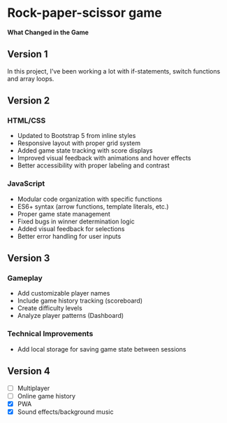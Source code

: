 # Rock-paper-scissor game
**What Changed in the Game**
## Version 1
In this project, I've been working a lot with if-statements, switch functions and array loops.

## Version 2
### HTML/CSS

- Updated to Bootstrap 5 from inline styles  
- Responsive layout with proper grid system  
- Added game state tracking with score displays  
- Improved visual feedback with animations and hover effects  
- Better accessibility with proper labeling and contrast

### JavaScript

- Modular code organization with specific functions  
- ES6+ syntax (arrow functions, template literals, etc.)  
- Proper game state management  
- Fixed bugs in winner determination logic  
- Added visual feedback for selections  
- Better error handling for user inputs

## Version 3
### Gameplay

- Add customizable player names  
- Include game history tracking (scoreboard)  
- Create difficulty levels 
- Analyze player patterns (Dashboard)

### Technical Improvements

- Add local storage for saving game state between sessions  

## Version 4
- [ ] Multiplayer
- [ ] Online game history
- [x] PWA
- [x] Sound effects/background music 
